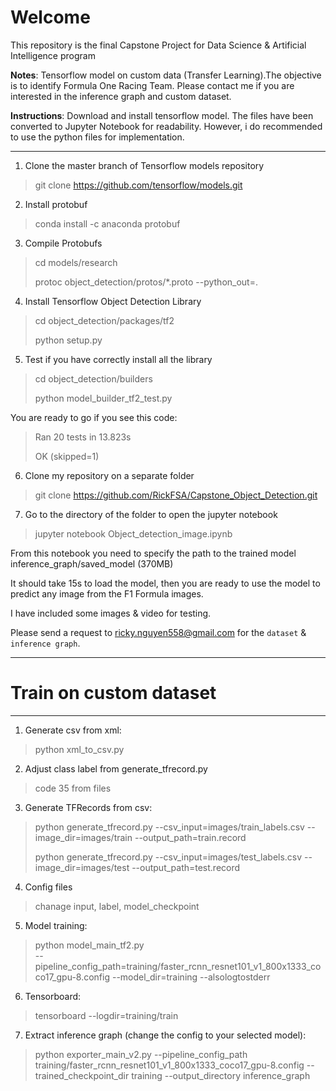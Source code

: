 # Welcome
 This repository is the final Capstone Project for Data Science & Artificial Intelligence program

**Notes**: Tensorflow model on custom data (Transfer Learning).The objective is to identify Formula One Racing Team. Please contact me if you are interested in the inference graph and custom dataset. 

**Instructions**: Download and install tensorflow model. The files have been converted to Jupyter Notebook for readability. However, i do recommended to use the python files for implementation.

___

1. Clone the master branch of Tensorflow models repository
>git clone https://github.com/tensorflow/models.git

2. Install protobuf
>conda install -c anaconda protobuf

3. Compile Protobufs
>cd models/research
>
>protoc object_detection/protos/*.proto --python_out=.

4. Install Tensorflow Object Detection Library
>cd object_detection/packages/tf2
>
>python setup.py

5. Test if you have correctly install all the library
>cd object_detection/builders
>
>python model_builder_tf2_test.py

 You are ready to go if you see this code:
> Ran 20 tests in 13.823s
>
>OK (skipped=1)

6. Clone my repository on a separate folder
>git clone https://github.com/RickFSA/Capstone_Object_Detection.git

7. Go to the directory of the folder to open the jupyter notebook 
>jupyter notebook Object_detection_image.ipynb


From this notebook you need to specify the path to the trained model inference_graph/saved_model (370MB)

It should take 15s to load the model, then you are ready to use the model to predict any image from the F1 Formula images. 

I have included some images & video for testing.

Please send a request to ricky.nguyen558@gmail.com for the `dataset` & `inference graph`. 

_____

# Train on  custom dataset
___
1. Generate csv from xml:
>python xml_to_csv.py

2. Adjust class label from generate_tfrecord.py
>code 35 from files 


3. Generate TFRecords from csv:
>python generate_tfrecord.py --csv_input=images/train_labels.csv --image_dir=images/train --output_path=train.record
>
>python generate_tfrecord.py --csv_input=images/test_labels.csv --image_dir=images/test --output_path=test.record

4. Config files
> chanage input, label, model_checkpoint


5. Model training:
>python model_main_tf2.py<br> --pipeline_config_path=training/faster_rcnn_resnet101_v1_800x1333_coco17_gpu-8.config --model_dir=training --alsologtostderr

6. Tensorboard:
>tensorboard --logdir=training/train

7. Extract inference graph (change the config to your selected model):
>python exporter_main_v2.py --pipeline_config_path training/faster_rcnn_resnet101_v1_800x1333_coco17_gpu-8.config --trained_checkpoint_dir training --output_directory inference_graph
